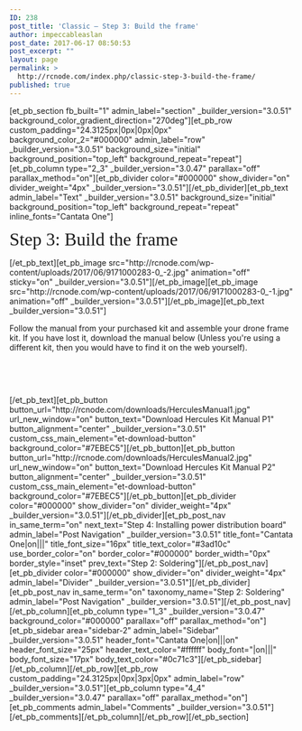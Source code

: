 ```yaml
---
ID: 238
post_title: 'Classic – Step 3: Build the frame'
author: impeccableaslan
post_date: 2017-06-17 08:50:53
post_excerpt: ""
layout: page
permalink: >
  http://rcnode.com/index.php/classic-step-3-build-the-frame/
published: true
---
```

[et_pb_section fb_built="1" admin_label="section" _builder_version="3.0.51" background_color_gradient_direction="270deg"][et_pb_row custom_padding="24.3125px|0px|0px|0px" background_color_2="#000000" admin_label="row" _builder_version="3.0.51" background_size="initial" background_position="top_left" background_repeat="repeat"][et_pb_column type="2_3" _builder_version="3.0.47" parallax="off" parallax_method="on"][et_pb_divider color="#000000" show_divider="on" divider_weight="4px" _builder_version="3.0.51"][/et_pb_divider][et_pb_text admin_label="Text" _builder_version="3.0.51" background_size="initial" background_position="top_left" background_repeat="repeat" inline_fonts="Cantata One"]
<p class=""><span style="font-family: 'Cantata One';"><span style="font-size: 32px;">Step 3: Build the frame</span></span></p>
[/et_pb_text][et_pb_image src="http://rcnode.com/wp-content/uploads/2017/06/9171000283-0_-2.jpg" animation="off" sticky="on" _builder_version="3.0.51"][/et_pb_image][et_pb_image src="http://rcnode.com/wp-content/uploads/2017/06/9171000283-0_-1.jpg" animation="off" _builder_version="3.0.51"][/et_pb_image][et_pb_text _builder_version="3.0.51"]<p>Follow the manual from your purchased kit and assemble your drone frame kit. If you have lost it, download the manual below (Unless you're using a different kit, then you would have to find it on the web yourself).</p>
<p><br/></p>
<p><br/></p>[/et_pb_text][et_pb_button button_url="http://rcnode.com/downloads/HerculesManual1.jpg" url_new_window="on" button_text="Download Hercules Kit Manual P1" button_alignment="center" _builder_version="3.0.51" custom_css_main_element="et-download-button" background_color="#7EBEC5"][/et_pb_button][et_pb_button button_url="http://rcnode.com/downloads/HerculesManual2.jpg" url_new_window="on" button_text="Download Hercules Kit Manual P2" button_alignment="center" _builder_version="3.0.51" custom_css_main_element="et-download-button" background_color="#7EBEC5"][/et_pb_button][et_pb_divider color="#000000" show_divider="on" divider_weight="4px" _builder_version="3.0.51"][/et_pb_divider][et_pb_post_nav in_same_term="on" next_text="Step 4: Installing power distribution board" admin_label="Post Navigation" _builder_version="3.0.51" title_font="Cantata One|on|||" title_font_size="16px" title_text_color="#3ad10c" use_border_color="on" border_color="#000000" border_width="0px" border_style="inset" prev_text="Step 2: Soldering"][/et_pb_post_nav][et_pb_divider color="#000000" show_divider="on" divider_weight="4px" admin_label="Divider" _builder_version="3.0.51"][/et_pb_divider][et_pb_post_nav in_same_term="on" taxonomy_name="Step 2: Soldering" admin_label="Post Navigation" _builder_version="3.0.51"][/et_pb_post_nav][/et_pb_column][et_pb_column type="1_3" _builder_version="3.0.47" background_color="#000000" parallax="off" parallax_method="on"][et_pb_sidebar area="sidebar-2" admin_label="Sidebar" _builder_version="3.0.51" header_font="Cantata One|on|||on" header_font_size="25px" header_text_color="#ffffff" body_font="|on|||" body_font_size="17px" body_text_color="#0c71c3"][/et_pb_sidebar][/et_pb_column][/et_pb_row][et_pb_row custom_padding="24.3125px|0px|3px|0px" admin_label="row" _builder_version="3.0.51"][et_pb_column type="4_4" _builder_version="3.0.47" parallax="off" parallax_method="on"][et_pb_comments admin_label="Comments" _builder_version="3.0.51"][/et_pb_comments][/et_pb_column][/et_pb_row][/et_pb_section]